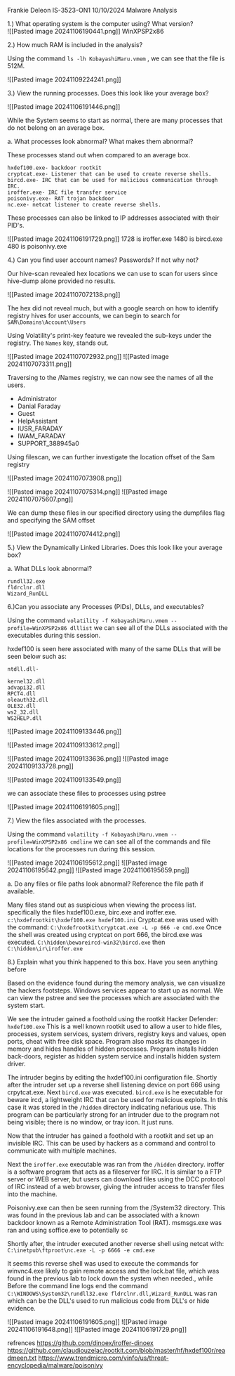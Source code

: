 Frankie Deleon
IS-3523-ON1
10/10/2024
Malware Analysis

1.)  What operating system is the computer using? What version?  
![[Pasted image 20241106190441.png]]
	WinXPSP2x86

2.) How much RAM is included in the analysis?  

Using the command `ls -lh KobayashiMaru.vmem` , we can see that the file is 512M.

![[Pasted image 20241109224241.png]]

3.) View the running processes. Does this look like your average box?  
 
 
 ![[Pasted image 20241106191446.png]]

While the System seems to start as normal, there are many processes that do not belong on an average box. 

a. What processes look abnormal? What makes them abnormal?  

These processes stand out when compared to an average box. 
```
hxdef100.exe- backdoor rootkit
cryptcat.exe- Listener that can be used to create reverse shells.
bircd.exe- IRC that can be used for malicious communication through IRC.
iroffer.exe- IRC file transfer service
poisonivy.exe- RAT trojan backdoor
nc.exe- netcat listener to create reverse shells. 
```

These processes can also be linked to IP addresses associated with their PID's.

![[Pasted image 20241106191729.png]]
1728 is iroffer.exe
1480 is bircd.exe
480 is poisonivy.exe


4.) Can you find user account names? Passwords? If not why not?  

Our hive-scan revealed hex locations we can use to scan for users since hive-dump alone provided no results. 


![[Pasted image 20241107072138.png]]

The hex did not reveal much, but with a google search on how to identify registry hives for user accounts, we can begin to search for `SAM\Domains\Account\Users`

Using Volatility's print-key feature we revealed the sub-keys under the registry. 
The `Names` key, stands out. 

![[Pasted image 20241107072932.png]]
![[Pasted image 20241107073311.png]]

Traversing to the /Names registry, we can now see the names of all the users.
- Administrator
- Danial Faraday
- Guest
- HelpAssistant
- IUSR_FARADAY
- IWAM_FARADAY
- SUPPORT_388945a0

Using filescan, we can further investigate the location offset of the Sam registry

![[Pasted image 20241107073908.png]]

![[Pasted image 20241107075314.png]]
![[Pasted image 20241107075607.png]]

We can dump these files in our specified directory using the dumpfiles flag and specifying the SAM offset
 
![[Pasted image 20241107074412.png]]




5.) View the Dynamically Linked Libraries. Does this look like your average box?  

a. What DLLs look abnormal?  
```
rundll32.exe
fldrclnr.dll
Wizard_RunDLL
```

6.)Can you associate any Processes (PIDs), DLLs, and executables?  

Using the command `volatility -f KobayashiMaru.vmem --profile=WinXPSP2x86 dlllist` we can see all of the DLLs associated with the executables during this session.

hxdef100 is seen here associated with many of the same DLLs that will be seen below such as:

```
ntdll.dll- 

kernel32.dll
advapi32.dll
RPCT4.dll
oleauth32.dll
OLE32.dll
ws2_32.dll
WS2HELP.dll
```


![[Pasted image 20241109133446.png]]

![[Pasted image 20241109133612.png]]

![[Pasted image 20241109133636.png]]
![[Pasted image 20241109133728.png]]



![[Pasted image 20241109133549.png]]

we can associate these files to processes using pstree

![[Pasted image 20241106191605.png]]



7.) View the files associated with the processes.  

Using the command `volatility -f KobayashiMaru.vmem --profile=WinXPSP2x86 cmdline` we can see all of the commands and file locations for the processes run during this session.  

![[Pasted image 20241106195612.png]]
![[Pasted image 20241106195642.png]]
![[Pasted image 20241106195659.png]]


a. Do any files or file paths look abnormal? Reference the file path if available.  

Many files stand out as suspicious when viewing the process list. specifically the files
hxdef100.exe, birc.exe and iroffer.exe. 
`c:\hxdefrootkit\hxdef100.exe hxdef100.ini`
Cryptcat.exe was used with the command:
`C:\hxdefrootkit\cryptcat.exe -L -p 666 -e cmd.exe`
Once the shell was created using cryptcat on port 666, the bircd.exe was executed.
`C:\hidden\bewareircd-win32\bircd.exe`
then
`C:\hidden\ir\iroffer.exe`


8.) Explain what you think happened to this box. Have you seen anything before

Based on the evidence found during the memory analysis, we can visualize the hackers footsteps. 
Windows services appear to start up as normal. We can view the pstree and see the processes which are associated with the system start. 

We see the intruder gained a foothold using the rootkit Hacker Defender: `hxdef100.exe`
This is a well known rootkit used to allow a user to hide files, processes, system services, system drivers, registry keys and values, open ports, cheat with free disk space. Program also masks its changes in memory and hides handles of hidden processes. Program installs hidden back-doors, register as hidden system service and installs hidden system driver.

The intruder begins by editing the hxdef100.ini configuration file. Shortly after the intruder set up a reverse shell listening device on port 666 using crpytcat.exe.
Next  `bircd.exe`  was executed.
`bircd.exe` is he executable for beware ircd, a lightweight IRC that can be used for malicious exploits. In this case it was stored in the `/hidden` directory indicating nefarious use. This program can be particularly strong for an intruder due to the program not being visible; there is no window, or tray icon. It just runs. 

Now that the intruder has gained a foothold with a rootkit and set up an invisible IRC. This can be used by hackers as a command and control to communicate with multiple machines.

Next the `iroffer.exe` executable was ran from the `/hidden` directory.
iroffer is a software program that acts as a fileserver for IRC.
It is similar to a FTP server or WEB server, but users can download
files using the DCC protocol of IRC instead of a web browser, giving the intruder access to transfer files into the machine. 

Poisonivy.exe can then be seen running from the /System32 directory. This was found in the previous lab and can be associated with a known backdoor known as a Remote Administration Tool (RAT).
msmsgs.exe was ran and using soffice.exe to potentially sc

Shortly after, the intruder executed another reverse shell using netcat with:
`C:\inetpub\ftproot\nc.exe -L -p 6666 -e cmd.exe` 

It seems this reverse shell was used to execute the commands for winvnc4.exe likely to gain remote access and the lock.bat file, which was found in the previous lab to lock down the system when needed., while  
Before the command line logs end the command `C:\WINDOWS\System32\rundll32.exe fldrclnr.dll,Wizard_RunDLL` was ran which can be the DLL's used to run malicious code from DLL's or hide evidence. 



![[Pasted image 20241106191605.png]]
![[Pasted image 20241106191648.png]]
![[Pasted image 20241106191729.png]]



refrences
https://github.com/dinoex/iroffer-dinoex
https://github.com/claudiouzelac/rootkit.com/blob/master/hf/hxdef100r/readmeen.txt
https://www.trendmicro.com/vinfo/us/threat-encyclopedia/malware/poisonivy